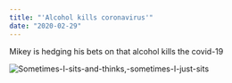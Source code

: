 ```yaml
---
title: "'Alcohol kills coronavirus'"
date: "2020-02-29"
---
```


Mikey is hedging his bets on that alcohol kills the covid-19

![Sometimes-I-sits-and-thinks,-sometimes-I-just-sits](../images/alcohol-kills.png)